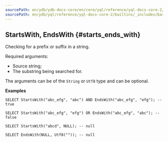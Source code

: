 ```yaml
---
sourcePath: en/ydb/ydb-docs-core/en/core/yql/reference/yql-docs-core-2/builtins/_includes/basic/starts_ends_with.md
sourcePath: en/ydb/yql/reference/yql-docs-core-2/builtins/_includes/basic/starts_ends_with.md
---
```


## StartsWith, EndsWith {#starts_ends_with}

Checking for a prefix or suffix in a string.

Required arguments:

* Source string;
* The substring being searched for.

The arguments can be of the `String` or `Utf8` type and can be optional.

**Examples**
``` yql
SELECT StartsWith("abc_efg", "abc") AND EndsWith("abc_efg", "efg"); -- true
```
``` yql
SELECT StartsWith("abc_efg", "efg") OR EndsWith("abc_efg", "abc"); -- false
```
``` yql
SELECT StartsWith("abcd", NULL); -- null
```
``` yql
SELECT EndsWith(NULL, Utf8("")); -- null
```
